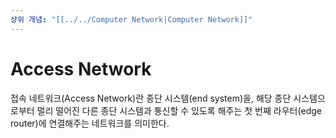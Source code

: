 ```yaml
---
상위 개념: "[[../../Computer Network|Computer Network]]"
---
```

# Access Network
접속 네트워크(Access Network)란 종단 시스템(end system)을, 해당 종단 시스템으로부터 멀리 떨어진 다른 종단 시스템과 통신할 수 있도록 해주는 첫 번째 라우터(edge router)에 연결해주는 네트워크를 의미한다.